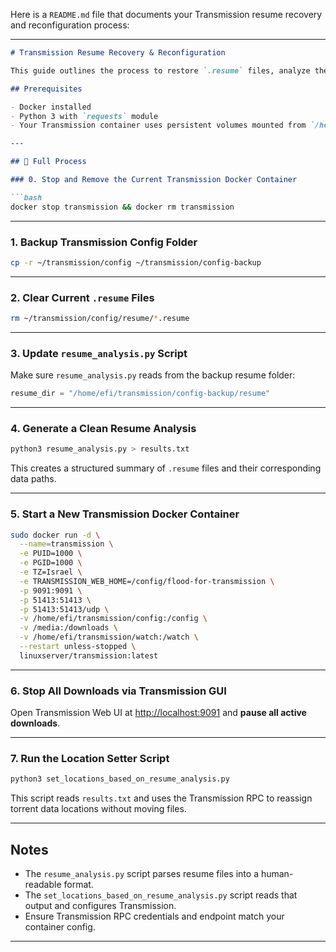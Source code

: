 Here is a `README.md` file that documents your Transmission resume recovery and reconfiguration process:

---

````markdown
# Transmission Resume Recovery & Reconfiguration

This guide outlines the process to restore `.resume` files, analyze them, and reconfigure torrent locations in a Transmission Docker setup.

## Prerequisites

- Docker installed
- Python 3 with `requests` module
- Your Transmission container uses persistent volumes mounted from `/home/efi/transmission`

---

## 🔁 Full Process

### 0. Stop and Remove the Current Transmission Docker Container

```bash
docker stop transmission && docker rm transmission
````

---

### 1. Backup Transmission Config Folder

```bash
cp -r ~/transmission/config ~/transmission/config-backup
```

---

### 2. Clear Current `.resume` Files

```bash
rm ~/transmission/config/resume/*.resume
```

---

### 3. Update `resume_analysis.py` Script

Make sure `resume_analysis.py` reads from the backup resume folder:

```python
resume_dir = "/home/efi/transmission/config-backup/resume"
```

---

### 4. Generate a Clean Resume Analysis

```bash
python3 resume_analysis.py > results.txt
```

This creates a structured summary of `.resume` files and their corresponding data paths.

---

### 5. Start a New Transmission Docker Container

```bash
sudo docker run -d \
  --name=transmission \
  -e PUID=1000 \
  -e PGID=1000 \
  -e TZ=Israel \
  -e TRANSMISSION_WEB_HOME=/config/flood-for-transmission \
  -p 9091:9091 \
  -p 51413:51413 \
  -p 51413:51413/udp \
  -v /home/efi/transmission/config:/config \
  -v /media:/downloads \
  -v /home/efi/transmission/watch:/watch \
  --restart unless-stopped \
  linuxserver/transmission:latest
```

---

### 6. Stop All Downloads via Transmission GUI

Open Transmission Web UI at [http://localhost:9091](http://localhost:9091) and **pause all active downloads**.

---

### 7. Run the Location Setter Script

```bash
python3 set_locations_based_on_resume_analysis.py
```

This script reads `results.txt` and uses the Transmission RPC to reassign torrent data locations without moving files.

---

## Notes

* The `resume_analysis.py` script parses resume files into a human-readable format.
* The `set_locations_based_on_resume_analysis.py` script reads that output and configures Transmission.
* Ensure Transmission RPC credentials and endpoint match your container config.

---

```

```

